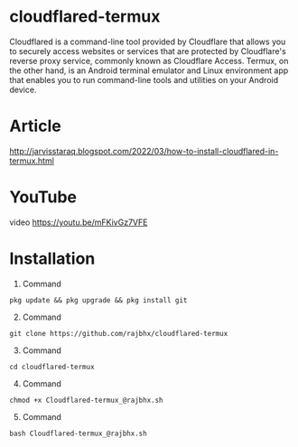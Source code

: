 # cloudflared-termux 
Cloudflared is a command-line tool provided by Cloudflare that allows you to securely access websites or services that are protected by Cloudflare's reverse proxy service, commonly known as Cloudflare Access. Termux, on the other hand, is an Android terminal emulator and Linux environment app that enables you to run command-line tools and utilities on your Android device.

# Article 
http://jarvisstaraq.blogspot.com/2022/03/how-to-install-cloudflared-in-termux.html

# YouTube 
video https://youtu.be/mFKivGz7VFE

# Installation
1. Command
```
pkg update && pkg upgrade && pkg install git
```
2. Command
```
git clone https://github.com/rajbhx/cloudflared-termux 
```
3. Command
```
cd cloudflared-termux
```
4. Command
```
chmod +x Cloudflared-termux_@rajbhx.sh
```
5. Command
```
bash Cloudflared-termux_@rajbhx.sh
```
